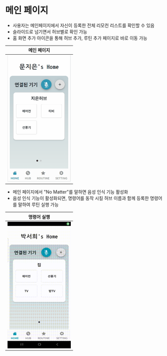 # 메인 페이지
- 사용자는 메인페이지에서 자신이 등록한 전체 리모컨 리스트를 확인할 수 있음
- 슬라이드로 넘기면서 허브별로 확인 가능
- 홈 화면 추가 아이콘을 통해 허브 추가, 루틴 추가 페이지로 바로 이동 가능

| 메인 페이지 |
|---|
| <img src="./image/%EB%A9%94%EC%9D%B8.gif"  width="200" height="400"/> |

- 메인 페이지에서 "No Matter"를 말하면 음성 인식 기능 활성화
- 음성 인식 기능이 활성화되면, 명령어를 동작 시킬 허브 이름과 함께 등록한 명령어를 말하여 루틴 실행 가능 

| 명령어 실행 |
|---|
| <img src="./image/%EB%A9%94%EC%9D%B8%20_%EB%AA%85%EB%A0%B9%EC%96%B4.gif"  width="200" height="400"/> |
